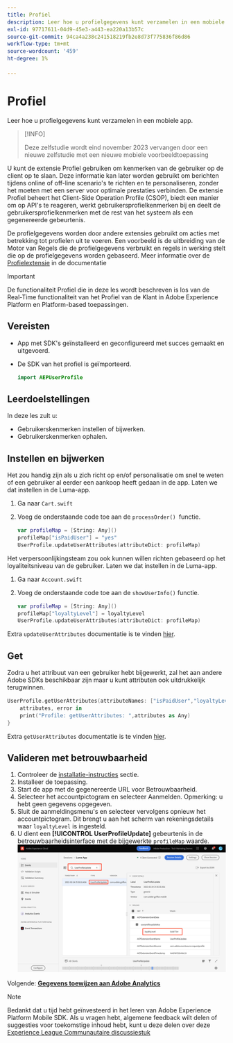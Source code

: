 ```yaml
---
title: Profiel
description: Leer hoe u profielgegevens kunt verzamelen in een mobiele app.
exl-id: 97717611-04d9-45e3-a443-ea220a13b57c
source-git-commit: 94ca4a238c241518219fb2e8d73f775836f86d86
workflow-type: tm+mt
source-wordcount: '459'
ht-degree: 1%

---
```


# Profiel

Leer hoe u profielgegevens kunt verzamelen in een mobiele app.

>[!INFO]
>
> Deze zelfstudie wordt eind november 2023 vervangen door een nieuwe zelfstudie met een nieuwe mobiele voorbeeldtoepassing

U kunt de extensie Profiel gebruiken om kenmerken van de gebruiker op de client op te slaan. Deze informatie kan later worden gebruikt om berichten tijdens online of off-line scenario&#39;s te richten en te personaliseren, zonder het moeten met een server voor optimale prestaties verbinden. De extensie Profiel beheert het Client-Side Operation Profile (CSOP), biedt een manier om op API&#39;s te reageren, werkt gebruikersprofielkenmerken bij en deelt de gebruikersprofielkenmerken met de rest van het systeem als een gegenereerde gebeurtenis.

De profielgegevens worden door andere extensies gebruikt om acties met betrekking tot profielen uit te voeren. Een voorbeeld is de uitbreiding van de Motor van Regels die de profielgegevens verbruikt en regels in werking stelt die op de profielgegevens worden gebaseerd. Meer informatie over de [Profielextensie](https://developer.adobe.com/client-sdks/documentation/profile/) in de documentatie

>[!IMPORTANT]
>
>De functionaliteit Profiel die in deze les wordt beschreven is los van de Real-Time functionaliteit van het Profiel van de Klant in Adobe Experience Platform en Platform-based toepassingen.


## Vereisten

* App met SDK&#39;s geïnstalleerd en geconfigureerd met succes gemaakt en uitgevoerd.
* De SDK van het profiel is geïmporteerd.

  ```swift
  import AEPUserProfile
  ```

## Leerdoelstellingen

In deze les zult u:

* Gebruikerskenmerken instellen of bijwerken.
* Gebruikerskenmerken ophalen.


## Instellen en bijwerken

Het zou handig zijn als u zich richt op en/of personalisatie om snel te weten of een gebruiker al eerder een aankoop heeft gedaan in de app. Laten we dat instellen in de Luma-app.

1. Ga naar `Cart.swift`

1. Voeg de onderstaande code toe aan de `processOrder() `functie.

   ```swift
   var profileMap = [String: Any]()
   profileMap["isPaidUser"] = "yes"
   UserProfile.updateUserAttributes(attributeDict: profileMap)
   ```

Het verpersoonlijkingsteam zou ook kunnen willen richten gebaseerd op het loyaliteitsniveau van de gebruiker. Laten we dat instellen in de Luma-app.

1. Ga naar `Account.swift`

1. Voeg de onderstaande code toe aan de `showUserInfo()` functie.

   ```swift
   var profileMap = [String: Any]()
   profileMap["loyaltyLevel"] = loyaltyLevel
   UserProfile.updateUserAttributes(attributeDict: profileMap)
   ```

Extra `updateUserAttributes` documentatie is te vinden [hier](https://developer.adobe.com/client-sdks/documentation/profile/api-reference/#updateuserattribute).

## Get

Zodra u het attribuut van een gebruiker hebt bijgewerkt, zal het aan andere Adobe SDKs beschikbaar zijn maar u kunt attributen ook uitdrukkelijk terugwinnen.

```swift
UserProfile.getUserAttributes(attributeNames: ["isPaidUser","loyaltyLevel"]){
    attributes, error in
    print("Profile: getUserAttributes: ",attributes as Any)
}
```

Extra `getUserAttributes` documentatie is te vinden [hier](https://developer.adobe.com/client-sdks/documentation/profile/api-reference/#getuserattributes).

## Valideren met betrouwbaarheid

1. Controleer de [installatie-instructies](assurance.md) sectie.
1. Installeer de toepassing.
1. Start de app met de gegenereerde URL voor Betrouwbaarheid.
1. Selecteer het accountpictogram en selecteer Aanmelden. Opmerking: u hebt geen gegevens opgegeven.
1. Sluit de aanmeldingsmenu&#39;s en selecteer vervolgens opnieuw het accountpictogram. Dit brengt u aan het scherm van rekeningsdetails waar `loyaltyLevel` is ingesteld.
1. U dient een **[!UICONTROL UserProfileUpdate]** gebeurtenis in de betrouwbaarheidsinterface met de bijgewerkte `profileMap` waarde.
   ![profiel valideren](assets/mobile-profile-validate.png)

Volgende: **[Gegevens toewijzen aan Adobe Analytics](analytics.md)**

>[!NOTE]
>
>Bedankt dat u tijd hebt geïnvesteerd in het leren van Adobe Experience Platform Mobile SDK. Als u vragen hebt, algemene feedback wilt delen of suggesties voor toekomstige inhoud hebt, kunt u deze delen over deze [Experience League Communautaire discussiestuk](https://experienceleaguecommunities.adobe.com/t5/adobe-experience-platform-launch/tutorial-discussion-implement-adobe-experience-cloud-in-mobile/td-p/443796)